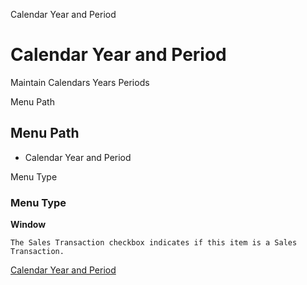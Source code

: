 
Calendar Year and Period
# Calendar Year and Period


Maintain Calendars Years Periods

Menu Path
## Menu Path



- Calendar Year and Period

Menu Type
### Menu Type

**Window**

```
The Sales Transaction checkbox indicates if this item is a Sales Transaction.
```

[Calendar Year and Period](../../window-calendar-year-and-period.md)